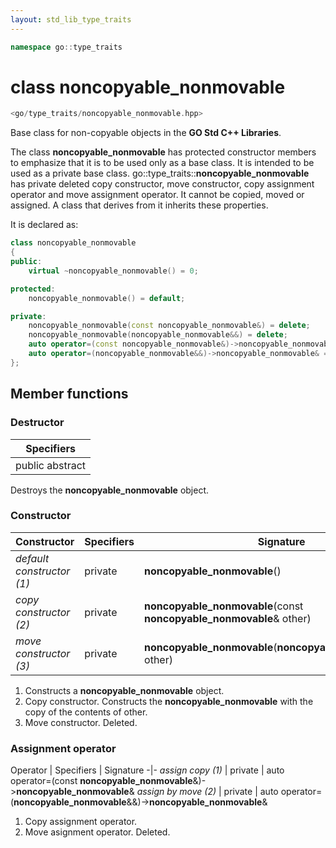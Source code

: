 ```yaml
---
layout: std_lib_type_traits
---
```


```c++
namespace go::type_traits
```

# class noncopyable_nonmovable

```c++
<go/type_traits/noncopyable_nonmovable.hpp>
```

Base class for non-copyable objects in the **GO Std C++ Libraries**.

The class **noncopyable_nonmovable** has protected constructor members to emphasize that it is
to be used only as a base class. It is intended to be used as a private base class.
go\::type_traits\::**noncopyable_nonmovable** has private deleted copy constructor, move constructor,
copy assignment operator and move assignment operator. It cannot be copied, moved or assigned. A
class that derives from it inherits these properties.

It is declared as:

```c++
class noncopyable_nonmovable
{
public:
    virtual ~noncopyable_nonmovable() = 0;

protected:
    noncopyable_nonmovable() = default;

private:
    noncopyable_nonmovable(const noncopyable_nonmovable&) = delete;
    noncopyable_nonmovable(noncopyable_nonmovable&&) = delete;
    auto operator=(const noncopyable_nonmovable&)->noncopyable_nonmovable& = delete;
    auto operator=(noncopyable_nonmovable&&)->noncopyable_nonmovable& = delete;
};
```

## Member functions

### Destructor

Specifiers |
-|
public abstract |

Destroys the **noncopyable_nonmovable** object.

### Constructor

Constructor | Specifiers | Signature
-|-|-
*default constructor (1)* | private | **noncopyable_nonmovable**()
*copy constructor (2)* | private | **noncopyable_nonmovable**(const **noncopyable_nonmovable**& other)
*move constructor (3)* | private | **noncopyable_nonmovable**(**noncopyable_nonmovable**&& other)

1. Constructs a **noncopyable_nonmovable** object.
2. Copy constructor. Constructs the **noncopyable_nonmovable** with the copy of the contents of other.
3. Move constructor. Deleted.

### Assignment operator

Operator | Specifiers | Signature
-|-
*assign copy (1)* | private | auto operator=(const **noncopyable_nonmovable**&)->**noncopyable_nonmovable**&
*assign by move (2)* | private | auto operator=(**noncopyable_nonmovable**&&)->**noncopyable_nonmovable**&

1. Copy assignment operator.
2. Move asignment operator. Deleted.
